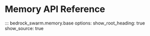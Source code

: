 # Memory API Reference

::: bedrock_swarm.memory.base
    options:
      show_root_heading: true
      show_source: true 